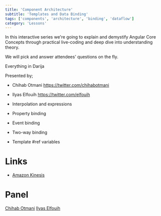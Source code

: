 ```yaml
---
title: 'Component Architecture'
subtitle: 'Templates and Data Binding'
tags: ['components', 'architecture', 'binding', 'dataflow']
category: 'Lessons'
---
```


In this interactive series we're going to explain and demystify Angular Core Concepts through practical live-coding and deep dive into understanding theory.

We will pick and answer attendees' questions on the fly.

Everything in Darija

Presented by;

- Chihab Otmani https://twitter.com/chihabotmani
- Ilyas Elfouih https://twitter.com/elfouih

- Interpolation and expressions
- Property binding
- Event binding
- Two-way binding
- Template #ref variables

# Links

- [Amazon Kinesis](https://docs.aws.amazon.com/streams/latest/dev/key-concepts.html)

# Panel

[Chihab Otmani](https://twitter.com/chihabotmani)
[Ilyas Elfouih ](https://twitter.com/elfouih)
